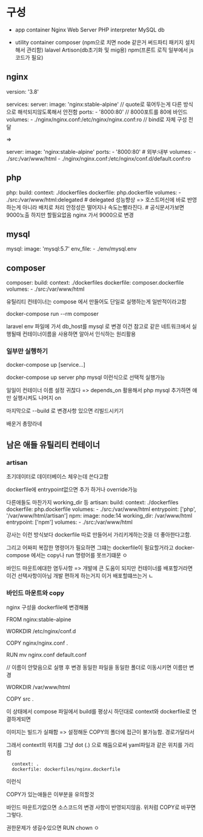 # 구성

- app container
  Nginx Web Server
  PHP interpreter
  MySQL db

- utility container
  composer (npm으로 치면 node 같은거 써드파티 패키지 설치해서 관리함)
  lalavel Artison(db초기화 및 mig용)
  npm(프론트 로직 일부에서 js코드가 필요)

## nginx

version: '3.8'

services:
server:
image: 'nginx:stable-alpine' // quote로 묶어두는게 다른 방식으로 해석되지않도록해서 안전함
ports: - '8000:80' // 8000포트를 80에 바인드
volumes: - ./nginx/nginx.conf:/etc/nginx/nginx.conf:ro // bind로 자체 구성 전달

=>

server:
image: 'nginx:stable-alpine'
ports: - '8000:80' # 외부:내부
volumes: - ./src:/var/www/html - ./nginx/nginx.conf:/etc/nginx/conf.d/default.conf:ro

## php

php:
build:
context: ./dockerfiles
dockerfile: php.dockerfile
volumes: - ./src:/var/www/html:delegated # delegated 성능향상 => 호스트머신에 바로 반영하는게 아니라 배치로 처리 안정성은 떨어지나 속도는빨라진다. # 공식문서가보면 9000노출 하지만 할필요없음 nginx 가서 9000으로 변경

## mysql

mysql:
image: 'mysql:5.7'
env_file: - ./env/mysql.env

## composer

composer:
build:
context: ./dockerfiles
dockerfile: composer.dockerfile
volumes: - ./src:/var/www/html

유틸리티 컨테이너는 compose 에서 만들어도 단일로 실행하는게 일반적이라고함

docker-compose run --rm composer

laravel env 파일에 가서 db_host를 mysql 로 변경 이건 참고로 같은 네트워크에서 실행될때 컨테이너이름을 사용하면 알아서 인식하는 원리활용

### 일부만 실행하기

docker-compose up [service...]

docker-compose up server php mysql 이런식으로 선택적 실행가능

일일이 컨테이너 이름 설정 귀찮다 => depends_on 활용해서 php mysql 추가하면 얘만 실행시켜도 나머지 on

마지막으로 --build 로 변경사항 있으면 리빌드시키기

배운거 총망라네

## 남은 애들 유틸리티 컨테이너

### artisan

초기데이터로 데이터베이스 체우는데 쓴다고함

dockerfile에 entrypoint없으면 추가 하거나 override가능

다른애들도 마찬가지 working_dir 등
artisan:
build:
context: ./dockerfiles
dockerfile: php.dockerfile
volumes: - ./src:/var/www/html
entrypoint: ['php', '/var/www/html/artisan']
npm:
image: node:14
working_dir: /var/www/html
entrypoint: ['npm']
volumes: - ./src:/var/www/html

강사는 이런 방식보다 dockerfile 따로 만들어서 가리키게하는것을 더 좋아한다고함.

그리고 어짜피 복잡한 명령어가 필요하면 그떄는 dockerfile이 필요할거라고
docker-compose 에서는 copy나 run 명령어를 못쓰기떄문 ㅇ

바인드 마운트에대한 염두사항 => 개발에 큰 도움이 되지만 컨테이너를 배포할거라면 이건 선택사항이아님
개발 편하게 하는거지 이거 배포할떄쓰는거 ㄴ

### 바인드 마운트와 copy

nginx 구성을 dockerfile에 변경해봄

FROM nginx:stable-alpine

WORKDIR /etc/nginx/conf.d

COPY nginx/nginx.conf .

RUN mv nginx.conf default.conf

// 이름이 안맞음으로 실행 후 변경 동일한 파일을 동일한 폴더로 이동시키면 이름만 변경

WORKDIR /var/www/html

COPY src .

이 상태에서 compose 파일에서 build를 평상시 하던대로 context와 dockerfile로 연결하게되면

이미지는 빌드가 실패함 => 설정해둔 COPY의 폴더에 접근이 불가능함. 경로가달라서

그래서 context의 위치를 그냥 dot (.) 으로 해둠으로써 yaml파일과 같은 위치를 가리킴

      context: .
      dockerfile: dockerfiles/nginx.dockerfile

이런식

COPY가 있는애들은 이부분을 유의할것

바인드 마운트가없으면 소스코드의 변경 사항이 반영되지않음. 위처럼 COPY로 바꾸면 그렇다.

권한문제가 생길수있으면 RUN chown ㅇ
